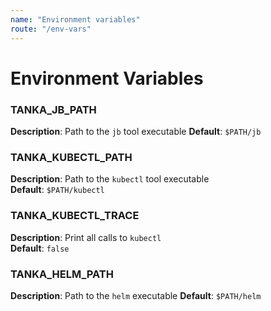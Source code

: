 ```yaml
---
name: "Environment variables"
route: "/env-vars"
---
```


# Environment Variables

### TANKA_JB_PATH

**Description**: Path to the `jb` tool executable
**Default**: `$PATH/jb`

### TANKA_KUBECTL_PATH

**Description**: Path to the `kubectl` tool executable  
**Default**: `$PATH/kubectl`

### TANKA_KUBECTL_TRACE

**Description**: Print all calls to `kubectl`  
**Default**: `false`

### TANKA_HELM_PATH

**Description**: Path to the `helm` executable
**Default**: `$PATH/helm`
